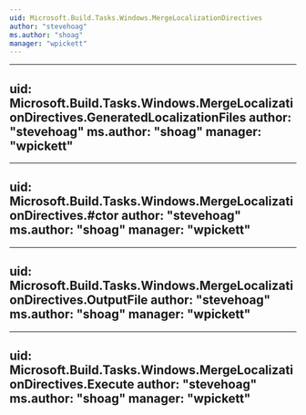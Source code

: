 ```yaml
---
uid: Microsoft.Build.Tasks.Windows.MergeLocalizationDirectives
author: "stevehoag"
ms.author: "shoag"
manager: "wpickett"
---
```


---
uid: Microsoft.Build.Tasks.Windows.MergeLocalizationDirectives.GeneratedLocalizationFiles
author: "stevehoag"
ms.author: "shoag"
manager: "wpickett"
---

---
uid: Microsoft.Build.Tasks.Windows.MergeLocalizationDirectives.#ctor
author: "stevehoag"
ms.author: "shoag"
manager: "wpickett"
---

---
uid: Microsoft.Build.Tasks.Windows.MergeLocalizationDirectives.OutputFile
author: "stevehoag"
ms.author: "shoag"
manager: "wpickett"
---

---
uid: Microsoft.Build.Tasks.Windows.MergeLocalizationDirectives.Execute
author: "stevehoag"
ms.author: "shoag"
manager: "wpickett"
---
